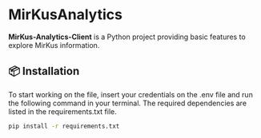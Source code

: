 # MirKusAnalytics

**MirKus-Analytics-Client** is a Python project providing basic features to explore MirKus information.

## 📦 Installation

To start working on the file, insert your credentials on the .env file and run the following command in your terminal. The required dependencies are listed in the requirements.txt file.

```bash
pip install -r requirements.txt
